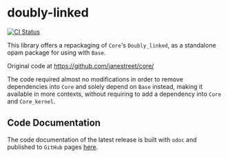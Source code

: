# doubly-linked

[![CI Status](https://github.com/mbarbin/doubly-linked/workflows/ci/badge.svg)](https://github.com/mbarbin/doubly-linked/actions/workflows/ci.yml)

This library offers a repackaging of `Core`'s `Doubly_linked`, as a standalone opam package for using with `Base`.

Original code at https://github.com/janestreet/core/

The code required almost no modifications in order to remove dependencies into `Core` and solely depend on `Base` instead, making it available in more contexts, without requiring to add a dependency into `Core` and `Core_kernel`.

## Code Documentation

The code documentation of the latest release is built with `odoc` and published to `GitHub` pages [here](https://mbarbin.github.io/doubly-linked).
